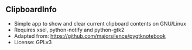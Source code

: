 ClipboardInfo
-------------

- Simple app to show and clear current clipboard contents on GNU/Linux
- Requires xsel, python-notify and python-gtk2
- Adapted from: https://github.com/majorsilence/pygtknotebook
- License: GPLv3
